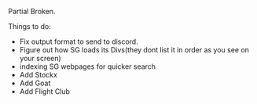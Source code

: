 Partial Broken. 

Things to do: 
- Fix output format to send to discord. 
- Figure out how SG loads its Divs(they dont list it in order as you see on your screen)
- indexing SG webpages for quicker search
- Add Stockx
- Add Goat
- Add Flight Club
